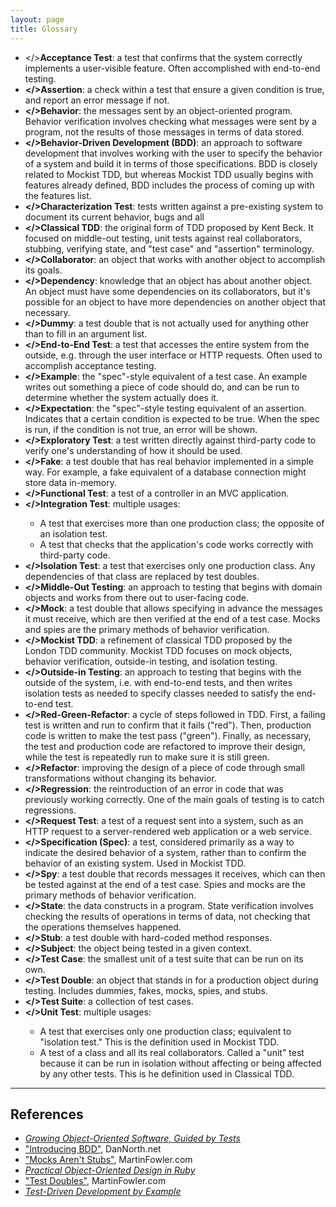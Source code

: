 ```yaml
---
layout: page
title: Glossary
---
```


* <a name="acceptance-test"></>**Acceptance Test**: a test that confirms that the system correctly implements a user-visible feature. Often accomplished with end-to-end testing.
* **<a name="assertion"></>Assertion**: a check within a test that ensure a given condition is true, and report an error message if not.
* **<a name="behavior"></>Behavior**: the messages sent by an object-oriented program. Behavior verification involves checking what messages were sent by a program, not the results of those messages in terms of data stored.
* **<a name="bdd"></>Behavior-Driven Development (BDD)**: an approach to software development that involves working with the user to specify the behavior of a system and build it in terms of those specifications. BDD is closely related to Mockist TDD, but whereas Mockist TDD usually begins with features already defined, BDD includes the process of coming up with the features list.
* **<a name="characterization-test"></>Characterization Test**: tests written against a pre-existing system to document its current behavior, bugs and all
* **<a name="classical-tdd"></>Classical TDD**: the original form of TDD proposed by Kent Beck. It focused on middle-out testing, unit tests against real collaborators, stubbing, verifying state, and "test case" and "assertion" terminology.
* **<a name="collaborator"></>Collaborator**: an object that works with another object to accomplish its goals.
* **<a name="dependency"></>Dependency**: knowledge that an object has about another object. An object must have some dependencies on its collaborators, but it's possible for an object to have more dependencies on another object that necessary.
* **<a name="dummy"></>Dummy**: a test double that is not actually used for anything other than to fill in an argument list.
* **<a name="end-to-end-test"></>End-to-End Test**: a test that accesses the entire system from the outside, e.g. through the user interface or HTTP requests. Often used to accomplish acceptance testing.
* **<a name="example"></>Example**: the "spec"-style equivalent of a test case. An example writes out something a piece of code should do, and can be run to determine whether the system actually does it.
* **<a name="expectation"></>Expectation**: the "spec"-style testing equivalent of an assertion. Indicates that a certain condition is expected to be true. When the spec is run, if the condition is not true, an error will be shown.
* **<a name="exploratory-test"></>Exploratory Test**: a test written directly against third-party code to verify one's understanding of how it should be used.
* **<a name="fake"></>Fake**: a test double that has real behavior implemented in a simple way. For example, a fake equivalent of a database connection might store data in-memory.
* **<a name="functional-test"></>Functional Test**: a test of a controller in an MVC application.
* **<a name="integration-test"></>Integration Test**: multiple usages:
	* A test that exercises more than one production class; the opposite of an isolation test.
	* A test that checks that the application's code works correctly with third-party code.
* **<a name="isolation-test"></>Isolation Test**: a test that exercises only one production class. Any dependencies of that class are replaced by test doubles.
* **<a name="middle-out-testing"></>Middle-Out Testing**: an approach to testing that begins with domain objects and works from there out to user-facing code.
* **<a name="mock"></>Mock**: a test double that allows specifying in advance the messages it must receive, which are then verified at the end of a test case. Mocks and spies are the primary methods of behavior verification.
* **<a name="mockist-tdd"></>Mockist TDD**: a refinement of classical TDD proposed by the London TDD community. Mockist TDD focuses on mock objects, behavior verification, outside-in testing, and isolation testing.
* **<a name="outside-in-testing"></>Outside-in Testing**: an approach to testing that begins with the outside of the system, i.e. with end-to-end tests, and then writes isolation tests as needed to specify classes needed to satisfy the end-to-end test.
* **<a name="red-green-refactor"></>Red-Green-Refactor**: a cycle of steps followed in TDD. First, a failing test is written and run to confirm that it fails ("red"). Then, production code is written to make the test pass ("green"). Finally, as necessary, the test and production code are refactored to improve their design, while the test is repeatedly run to make sure it is still green.
* **<a name="refactor"></>Refactor**: improving the design of a piece of code through small transformations without changing its behavior.
* **<a name="regression"></>Regression**: the reintroduction of an error in code that was previously working correctly. One of the main goals of testing is to catch regressions.
* **<a name="request-test"></>Request Test**: a test of a request sent into a system, such as an HTTP request to a server-rendered web application or a web service.
* **<a name="spec"></>Specification (Spec)**: a test, considered primarily as a way to indicate the desired behavior of a system, rather than to confirm the behavior of an existing system. Used in Mockist TDD.
* **<a name="spy"></>Spy**: a test double that records messages it receives, which can then be tested against at the end of a test case. Spies and mocks are the primary methods of behavior verification.
* **<a name="state"></>State**: the data constructs in a program. State verification involves checking the results of operations in terms of data, not checking that the operations themselves happened.
* **<a name="stub"></>Stub**: a test double with hard-coded method responses.
* **<a name=""></>Subject**: the object being tested in a given context.
* **<a name="test-case"></>Test Case**: the smallest unit of a test suite that can be run on its own.
* **<a name="test-double"></>Test Double**: an object that stands in for a production object during testing. Includes dummies, fakes, mocks, spies, and stubs.
* **<a name="test-suite"></>Test Suite**: a collection of test cases.
* **<a name="unit-test"></>Unit Test**: multiple usages:
	* A test that exercises only one production class; equivalent to "isolation test." This is the definition used in Mockist TDD.
	* A test of a class and all its real collaborators. Called a "unit" test because it can be run in isolation without affecting or being affected by any other tests. This is he definition used in Classical TDD.

---

##  References

* [*Growing Object-Oriented Software, Guided by Tests*](http://www.informit.com/store/growing-object-oriented-software-guided-by-tests-9780321503626)
* ["Introducing BDD"](https://dannorth.net/introducing-bdd/), DanNorth.net
* ["Mocks Aren't Stubs"](http://martinfowler.com/articles/mocksArentStubs.html), MartinFowler.com
* [*Practical Object-Oriented Design in Ruby*](http://www.poodr.com/)
* ["Test Doubles"](http://www.martinfowler.com/bliki/TestDouble.html), MartinFowler.com
* [*Test-Driven Development by Example*](https://www.amazon.com/Test-Driven-Development-Kent-Beck/dp/0321146530)